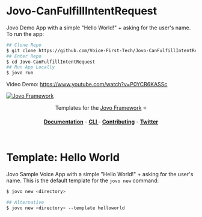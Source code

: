 # Jovo-CanFulfillIntentRequest

Jovo Demo App with a simple "Hello World!" + asking for the user's name. To run the app:

```sh
## Clone Repo
$ git clone https://github.com/Voice-First-Tech/Jovo-CanFulfillIntentRequest.git
## Enter Repo
$ cd Jovo-CanFulfillIntentRequest
## Run App Locally
$ jovo run
```
Video Demo: https://www.youtube.com/watch?v=P0YCR6KASSc

[![Jovo Framework](https://www.jovo.tech/img/github-logo.png)](https://www.jovo.tech)

<p align="center">Templates for the <a href="https://github.com/jovotech/jovo-framework-nodejs">Jovo Framework</a> ⭐️</p>

<p align="center">
<a href="https://www.jovo.tech/framework/docs/"><strong>Documentation</strong></a> -
<a href="https://github.com/jovotech/jovo-cli"><strong>CLI </strong></a> - <a href="https://github.com/jovotech/jovo-framework-nodejs/blob/master/CONTRIBUTING.md"><strong>Contributing</strong></a> - <a href="https://twitter.com/jovotech"><strong>Twitter</strong></a></p>
<br/>

# Template: Hello World

Jovo Sample Voice App with a simple "Hello World!" + asking for the user's name. This is the default template for the `jovo new` command:

```sh
$ jovo new <directory>

## Alternative
$ jovo new <directory> --template helloworld
```

